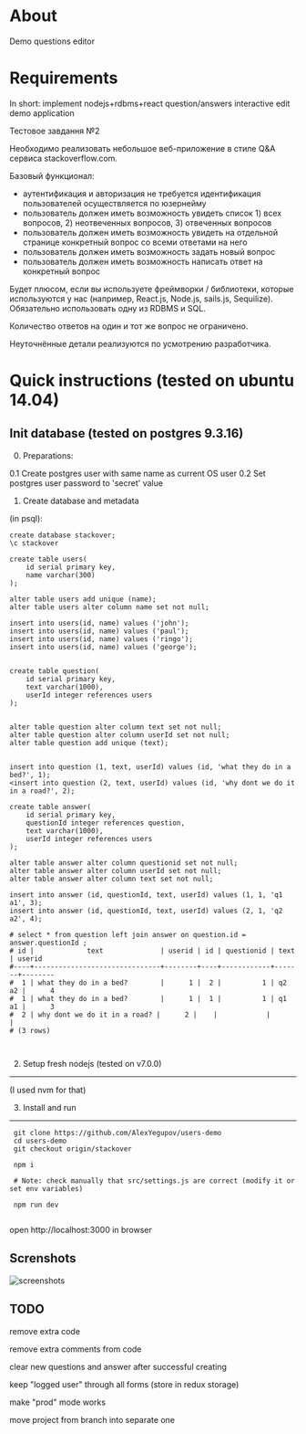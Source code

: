 About
==============
Demo questions editor

Requirements
=================
In short: implement nodejs+rdbms+react question/answers interactive edit demo application

Тестовое завдання №2

Необходимо реализовать небольшое веб-приложение в стиле Q&A сервиса stackoverflow.com.

Базовый функционал:
 * аутентификация и авторизация не требуется
идентификация пользователей осуществляется по юзернейму
 * пользователь должен иметь возможность увидеть список 1) всех вопросов, 2) неотвеченных вопросов, 3) отвеченных вопросов
 * пользователь должен иметь возможность увидеть на отдельной странице конкретный вопрос со всеми ответами на него
 * пользователь должен иметь возможность задать новый вопрос
 * пользователь должен иметь возможность написать ответ на конкретный вопрос

Будет плюсом, если вы используете фреймворки / библиотеки, которые используются у нас (например, React.js, Node.js, sails.js, Sequilize). Обязательно использовать одну из RDBMS и SQL.

Количество ответов на один и тот же вопрос не ограничено.

Неуточнённые детали реализуются по усмотрению разработчика.




Quick instructions (tested on ubuntu 14.04)
==============================================


Init database (tested on postgres 9.3.16)
------------------------------------------


0. Preparations:

  0.1 Create postgres user with same name as current OS user
  0.2 Set postgres user password to 'secret' value


1. Create database and metadata

(in psql):

```
create database stackover;
\c stackover

create table users(
    id serial primary key,
    name varchar(300)
);

alter table users add unique (name);
alter table users alter column name set not null;

insert into users(id, name) values ('john');
insert into users(id, name) values ('paul');
insert into users(id, name) values ('ringo');
insert into users(id, name) values ('george');


create table question(
    id serial primary key,
    text varchar(1000),
    userId integer references users
);


alter table question alter column text set not null;
alter table question alter column userId set not null;
alter table question add unique (text);


insert into question (1, text, userId) values (id, 'what they do in a bed?', 1);
<insert into question (2, text, userId) values (id, 'why dont we do it in a road?', 2);

create table answer(
    id serial primary key,
    questionId integer references question,
    text varchar(1000),
    userId integer references users
);

alter table answer alter column questionid set not null;
alter table answer alter column userId set not null;
alter table answer alter column text set not null;

insert into answer (id, questionId, text, userId) values (1, 1, 'q1 a1', 3);
insert into answer (id, questionId, text, userId) values (2, 1, 'q2 a2', 4);

# select * from question left join answer on question.id = answer.questionId ;
# id |             text              | userid | id | questionid | text  | userid
#----+-------------------------------+--------+----+------------+-------+--------
#  1 | what they do in a bed?        |      1 |  2 |          1 | q2 a2 |      4
#  1 | what they do in a bed?        |      1 |  1 |          1 | q1 a1 |      3
#  2 | why dont we do it in a road? |      2 |    |            |       |
# (3 rows)



```


2. Setup fresh nodejs (tested on v7.0.0)
----------------------------------------
(I used nvm for that)


3. Install and run
----------------------------------


```
 git clone https://github.com/AlexYegupov/users-demo
 cd users-demo
 git checkout origin/stackover

 npm i

 # Note: check manually that src/settings.js are correct (modify it or set env variables)

 npm run dev


```

open http://localhost:3000 in browser


Screnshots
---------------------
![screenshots](https://github.com/AlexYegupov/users-demo/blob/stackover/ss.png?raw=true)



TODO
---------------

remove extra code

remove extra comments from code

clear new questions and answer after successful creating

keep "logged user" through all forms (store in redux storage)

make "prod" mode works

move project from branch into separate one


